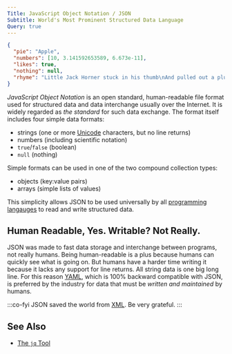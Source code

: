 ```yaml
---
Title: JavaScript Object Notation / JSON
Subtitle: World's Most Prominent Structured Data Language
Query: true
---
```


```json
{
  "pie": "Apple",
  "numbers": [10, 3.141592653589, 6.673e-11],
  "likes": true,
  "nothing": null,
  "rhyme": "Little Jack Horner stuck in his thumb\nAnd pulled out a plumb"
}
```

*JavaScript Object Notation* is an open standard, human-readable file format used for structured data and data interchange usually over the Internet. It is widely regarded as *the standard* for such data exchange. The format itself includes four simple data formats:

* strings (one or more [Unicode](https://duck.com/lite?kae=t&q=Unicode) characters, but no line returns)
* numbers (including scientific notation)
* `true`/`false` (boolean)
* `null` (nothing)

Simple formats can be used in one of the two compound collection types:

* objects (key:value pairs) 
* arrays (simple lists of values)

This simplicity allows JSON to be used universally by all [programming langauges](/lang/) to read and write structured data.

## Human Readable, Yes. Writable? Not Really.

JSON was made to fast data storage and interchange between programs, not really humans. Being human-readable is a plus because humans can quickly see what is going on. But humans have a harder time writing it because it lacks any support for line returns. All string data is one big long line. For this reason [YAML](/lang/data/yaml/), which is 100% backward compatible with JSON, is preferred by the industry for data that must be *written and maintained* by humans.

:::co-fyi
JSON saved the world from [XML](/lang/data/xml/). Be very grateful.
:::

## See Also

* [The `jq` Tool](/tools/jq/)
